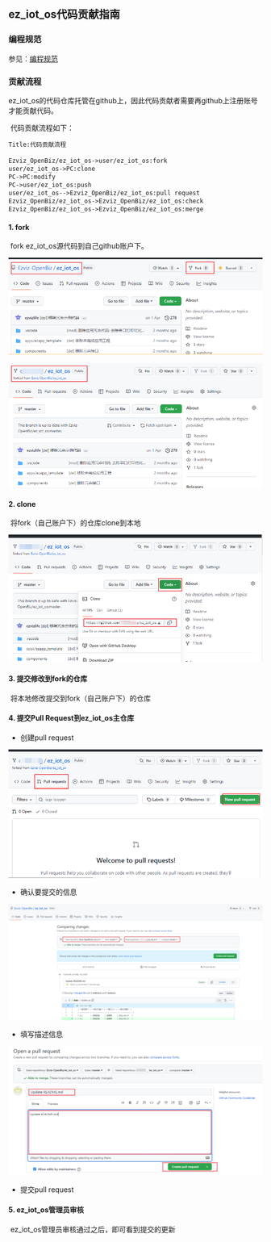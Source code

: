 ## ez_iot_os代码贡献指南

### 编程规范

参见：[编程规范](./ezos_coding_style.md)

### 贡献流程

​	ez_iot_os的代码仓库托管在github上，因此代码贡献者需要再github上注册账号才能贡献代码。

​	代码贡献流程如下：

```sequence
Title:代码贡献流程

Ezviz_OpenBiz/ez_iot_os->user/ez_iot_os:fork
user/ez_iot_os->PC:clone
PC->PC:modify
PC->user/ez_iot_os:push
user/ez_iot_os-->Ezviz_OpenBiz/ez_iot_os:pull request
Ezviz_OpenBiz/ez_iot_os->Ezviz_OpenBiz/ez_iot_os:check
Ezviz_OpenBiz/ez_iot_os->Ezviz_OpenBiz/ez_iot_os:merge
```

#### 1. fork

​	fork ez_iot_os源代码到自己github账户下。

![fork_1](.\figures\pull_request\1_fork_1.png)



![fork_2](.\figures\pull_request\2_fork_2.png)

#### 2. clone

​	将fork（自己账户下）的仓库clone到本地

![clone](.\figures\pull_request\3_clone.png)

#### 3. 提交修改到fork的仓库

​	将本地修改提交到fork（自己账户下）的仓库

#### 4. 提交Pull Request到ez_iot_os主仓库

- 创建pull request

![4_pull_request](.\figures\pull_request\4_pull_request.png)

- 确认要提交的信息

![](.\figures\pull_request\5_pull_request_2.png)

- 填写描述信息

![6_pull_request_3](.\figures\pull_request\6_pull_request_3.png)

- 提交pull request

#### 5. ez_iot_os管理员审核

​	ez_iot_os管理员审核通过之后，即可看到提交的更新